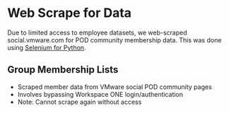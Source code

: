 # Web Scrape for Data
Due to limited access to employee datasets, we web-scraped social.vmware.com for POD community membership data. This was done using [Selenium for Python](https://selenium-python.readthedocs.io/).

## Group Membership Lists
- Scraped member data from VMware social POD community pages
- Involves bypassing Workspace ONE login/authentication
- Note: Cannot scrape again without access
